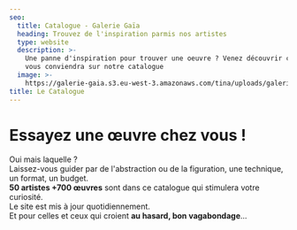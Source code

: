 ```yaml
---
seo:
  title: Catalogue - Galerie Gaïa
  heading: Trouvez de l'inspiration parmis nos artistes
  type: website
  description: >-
    Une panne d'inspiration pour trouver une oeuvre ? Venez découvrir celle qui
    vous conviendra sur notre catalogue
  image: >-
    https://galerie-gaia.s3.eu-west-3.amazonaws.com/tina/uploads/galerie-gaia-reserve.jpg
title: Le Catalogue
---
```


# Essayez une œuvre chez vous !

Oui mais laquelle ?\
Laissez-vous guider par de l'abstraction ou de la figuration, une  technique, un format, un budget.\
**50 artistes +700 œuvres** sont dans ce catalogue qui stimulera votre curiosité.\
Le site est mis à jour quotidiennement.\
Et pour celles et ceux qui croient **au hasard, bon vagabondage**...
